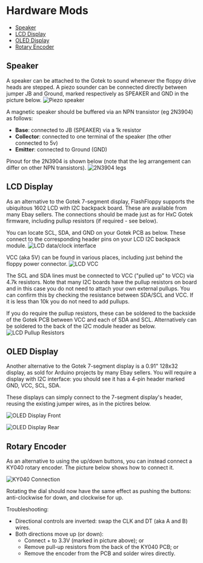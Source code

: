 # Hardware Mods

- [Speaker](#speaker)
- [LCD Display](#lcd-display)
- [OLED Display](#oled-display)
- [Rotary Encoder](#rotary-encoder)

## Speaker

A speaker can be attached to the Gotek to sound whenever the floppy
drive heads are stepped. A piezo sounder can be connected directly
between jumper JB and Ground, marked respectively as SPEAKER and GND
in the picture below.
![Piezo speaker](assets/jumpers.jpg)

A magnetic speaker should be buffered via an NPN transistor (eg
2N3904) as follows:
- **Base**: connected to JB (SPEAKER) via a 1k resistor
- **Collector**: connected to one terminal of the speaker (the other
    connected to 5v)
- **Emitter**: connected to Ground (GND)

Pinout for the 2N3904 is shown below (note that the leg arrangement
can differ on other NPN transistors).
![2N3904 legs](assets/2n3904.jpg)

## LCD Display

As an alternative to the Gotek 7-segment display, FlashFloppy supports
the ubiquitous 1602 LCD with I2C backpack board. These are available
from many Ebay sellers. The connections should be made just as for HxC
Gotek firmware, including pullup resistors (if required - see below).

You can locate SCL, SDA, and GND on your Gotek PCB as below. These
connect to the corresponding header pins on your LCD I2C backpack
module.
![LCD data/clock interface](assets/header_closeup.jpg)

VCC (aka 5V) can be found in various places, including just behind the
floppy power connector.
![LCD VCC](assets/jumpers.jpg)

The SCL and SDA lines must be connected to VCC ("pulled up" to VCC)
via 4.7k resistors.  Note that many I2C boards have the pullup
resistors on board and in this case you do not need to attach your own
external pullups. You can confirm this by checking the resistance
between SDA/SCL and VCC. If it is less than 10k you do not need to add
pullups.

If you do require the pullup resistors, these can be soldered to the
backside of the Gotek PCB between VCC and each of SDA and
SCL. Alternatively can be soldered to the back of the I2C module
header as below.
![LCD Pullup Resistors](assets/pullups.jpg)

## OLED Display

Another alternative to the Gotek 7-segment display is a 0.91" 128x32
display, as sold for Arduino projects by many Ebay sellers. You will
require a display with I2C interface: you should see it has a 4-pin
header marked GND, VCC, SCL, SDA.

These displays can simply connect to the 7-segment display's header,
reusing the existing jumper wires, as in the pictires below.

![OLED Display Front](assets/oled1.jpg)

![OLED Display Rear](assets/oled2.jpg)

## Rotary Encoder

As an alternative to using the up/down buttons, you can instead connect
a KY040 rotary encoder. The picture below shows how to connect it.

![KY040 Connection](assets/rotenc.jpg)

Rotating the dial should now have the same effect as pushing the
buttons: anti-clockwise for down, and clockwise for up.

Troubleshooting:
- Directional controls are inverted: swap the CLK and DT (aka A and B) wires.
- Both directions move up (or down):
  - Connect + to 3.3V (marked in picture above); or
  - Remove pull-up resistors from the back of the KY040 PCB; or
  - Remove the encoder from the PCB and solder wires directly.

